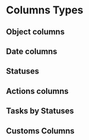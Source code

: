 # Columns Types

## Object columns

## Date columns

## Statuses

## Actions columns

## Tasks by Statuses

## Customs Columns